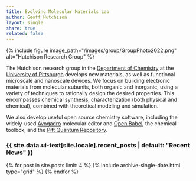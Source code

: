 ```yaml
---
title: Evolving Molecular Materials Lab
author: Geoff Hutchison
layout: single
share: true
related: false
---
```


{% include figure image_path="/images/group/GroupPhoto2022.png" alt="Hutchison Research Group" %}

The Hutchison research group in the [Department of Chemistry](//chem.pitt.edu/) at the [University of Pittsburgh](//pitt.edu/) develops new materials, as well as functional microscale and nanoscale devices. We focus on building electronic materials from molecular subunits, both organic and inorganic, using a variety of techniques to rationally design the desired properties. This encompasses chemical synthesis, characterization (both physical and chemical), combined with theoretical modeling and simulation.

We also develop useful open source chemistry software, including the widely-used [Avogadro](//avogadro.cc/) molecular editor and [Open Babel](//openbabel.org/), the chemical toolbox, and the [Pitt Quantum Repository](//pqr.pitt.edu/).

<h3 class="archive__subtitle">{{ site.data.ui-text[site.locale].recent_posts | default: "Recent News" }}</h3>

<div class="grid__wrapper">
  {% for post in site.posts limit: 4 %}
      {% include archive-single-date.html type="grid" %}
  {% endfor %}
</div>
